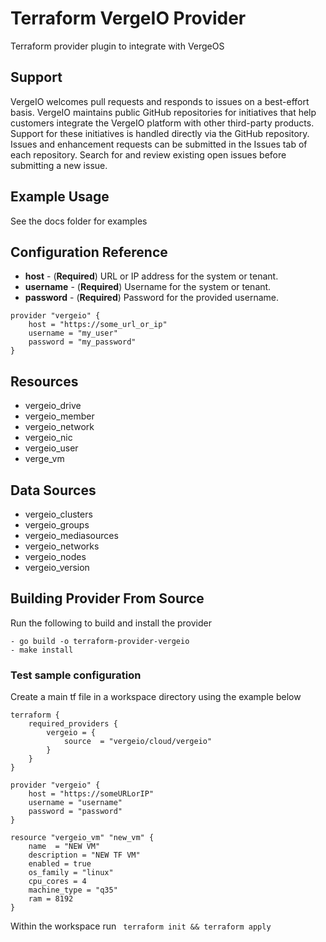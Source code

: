 # Terraform VergeIO Provider

Terraform provider plugin to integrate with VergeOS

## Support
VergeIO welcomes pull requests and responds to issues on a best-effort basis. VergeIO maintains public GitHub repositories for initiatives that help customers integrate the VergeIO platform with other third-party products. Support for these initiatives is handled directly via the GitHub repository. Issues and enhancement requests can be submitted in the Issues tab of each repository. Search for and review existing open issues before submitting a new issue.

## Example Usage
See the docs folder for examples

## Configuration Reference
- **host** - (**Required**) URL or IP address for the system or tenant.
- **username** - (**Required**) Username for the system or tenant. 
- **password** - (**Required**) Password for the provided username.
```
provider "vergeio" {
	host = "https://some_url_or_ip"
	username = "my_user"
	password = "my_password"
}
```
## Resources
- vergeio_drive
- vergeio_member
- vergeio_network
- vergeio_nic
- vergeio_user
- verge_vm

## Data Sources
- vergeio_clusters
- vergeio_groups
- vergeio_mediasources
- vergeio_networks
- vergeio_nodes
- vergeio_version

## Building Provider From Source
Run the following to build and install the provider

```
- go build -o terraform-provider-vergeio
- make install
```
### Test sample configuration
Create a main tf file in a workspace directory using the example below
```
terraform {
	required_providers {
		vergeio = {
			source  = "vergeio/cloud/vergeio"
		}
	}
}

provider "vergeio" {
	host = "https://someURLorIP"
	username = "username"
	password = "password"
}

resource "vergeio_vm" "new_vm" {
	name  = "NEW VM"
	description = "NEW TF VM"
	enabled = true
	os_family = "linux"
	cpu_cores = 4
	machine_type = "q35"
	ram = 8192
}
```
Within the workspace run ``` terraform init && terraform apply```
